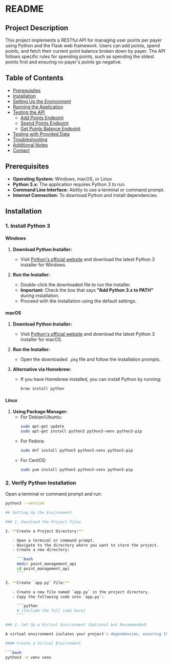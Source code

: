 # README

## Project Description

This project implements a RESTful API for managing user points per payer using Python and the Flask web framework. Users can add points, spend points, and fetch their current point balance broken down by payer. The API follows specific rules for spending points, such as spending the oldest points first and ensuring no payer's points go negative.

## Table of Contents

- [Prerequisites](#prerequisites)
- [Installation](#installation)
- [Setting Up the Environment](#setting-up-the-environment)
- [Running the Application](#running-the-application)
- [Testing the API](#testing-the-api)
  - [Add Points Endpoint](#add-points-endpoint)
  - [Spend Points Endpoint](#spend-points-endpoint)
  - [Get Points Balance Endpoint](#get-points-balance-endpoint)
- [Testing with Provided Data](#testing-with-provided-data)
- [Troubleshooting](#troubleshooting)
- [Additional Notes](#additional-notes)
- [Contact](#contact)

## Prerequisites

- **Operating System:** Windows, macOS, or Linux
- **Python 3.x:** The application requires Python 3 to run.
- **Command Line Interface:** Ability to use a terminal or command prompt.
- **Internet Connection:** To download Python and install dependencies.

## Installation

### 1. Install Python 3

#### Windows

1. **Download Python Installer:**
   - Visit [Python's official website](https://www.python.org/downloads/windows/) and download the latest Python 3 installer for Windows.

2. **Run the Installer:**
   - Double-click the downloaded file to run the installer.
   - **Important:** Check the box that says **"Add Python 3.x to PATH"** during installation.
   - Proceed with the installation using the default settings.

#### macOS

1. **Download Python Installer:**
   - Visit [Python's official website](https://www.python.org/downloads/mac-osx/) and download the latest Python 3 installer for macOS.

2. **Run the Installer:**
   - Open the downloaded `.pkg` file and follow the installation prompts.

3. **Alternative via Homebrew:**
   - If you have Homebrew installed, you can install Python by running:
     ```bash
     brew install python
     ```

#### Linux

1. **Using Package Manager:**
   - For Debian/Ubuntu:
     ```bash
     sudo apt-get update
     sudo apt-get install python3 python3-venv python3-pip
     ```
   - For Fedora:
     ```bash
     sudo dnf install python3 python3-venv python3-pip
     ```
   - For CentOS:
     ```bash
     sudo yum install python3 python3-venv python3-pip
     ```

### 2. Verify Python Installation

Open a terminal or command prompt and run:

```bash
python3 --version

## Setting Up the Environment

### 1. Download the Project Files

1. **Create a Project Directory:**

   - Open a terminal or command prompt.
   - Navigate to the directory where you want to store the project.
   - Create a new directory:

     ```bash
     mkdir point_management_api
     cd point_management_api
     ```

2. **Create `app.py` File:**

   - Create a new file named `app.py` in the project directory.
   - Copy the following code into `app.py`:

     ```python
     # (Include the full code here)
     ```

### 2. Set Up a Virtual Environment (Optional but Recommended)

A virtual environment isolates your project's dependencies, ensuring they don't interfere with system-wide packages.

#### Create a Virtual Environment

```bash
python3 -m venv venv


